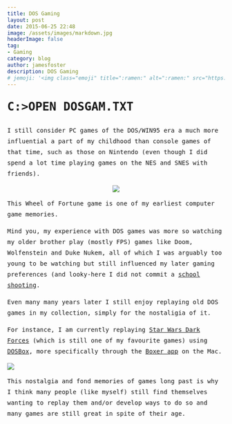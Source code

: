 ```yaml
---
title: DOS Gaming
layout: post
date: 2015-06-25 22:48
image: /assets/images/markdown.jpg
headerImage: false
tag:
- Gaming
category: blog
author: jamesfoster
description: DOS Gaming
# jemoji: '<img class="emoji" title=":ramen:" alt=":ramen:" src="https://assets.github.com/images/icons/emoji/unicode/1f35c.png" height="20" width="20" align="absmiddle">'
---
```


<div class="test">
<h3>C:>OPEN DOSGAM.TXT</h3>

<p>I still consider PC games of the DOS/WIN95 era a much more influential a part of my childhood than console games of that time, such as those on Nintendo (even though I did spend a lot time playing games on the NES and SNES with friends).

 <p style="text-align:center;"><img src="https://samuelhewitt.com/images/blog/2015/06/dos-wheel-of-fortune.gif"></p>

<p>This Wheel of Fortune game is one of my earliest computer game memories.</p>

<p>Mind you, my experience with DOS games was more so watching my older brother play (mostly FPS) games like Doom, Wolfenstein and Duke Nukem, all of which I was arguably too young to be watching but still influenced my later gaming preferences (and looky-here I did not commit a <a href="https://en.wikipedia.org/wiki/Columbine_High_School_massacre#Video_games">school shooting</a>.</p>

<p>Even many many years later I still enjoy replaying old DOS games in my collection, simply for the nostaligia of it.</p>

<p>For instance, I am currently replaying <a href="https://en.wikipedia.org/wiki/Star_Wars:_Dark_Forces">Star Wars Dark Forces</a> (which is still one of my favourite games) using <a href="http://www.dosbox.com/">DOSBox</a>, more specifically through the <a href="http://boxerapp.com/">Boxer app</a> on the Mac.</p>

<img src="https://samuelhewitt.com/images/blog/2015/06/star-wars-dark-forces.png" style="border-radius=5px;">

<p>This nostalgia and fond memories of games long past is why I think many people (like myself) still find themselves wanting to replay them and/or develop ways to do so and many games are still great in spite of their age.</p>


<style>
	.test {
		font-family:"Perfect DOS VGA 437",monospace;
		line-height: 25px;
	}

	h3 {
		font-family: inherit;
		font-style: bold;
    	font-size: 27px;
    	line-height: 39px;
    	margin: 24px 0;
	}
</style>